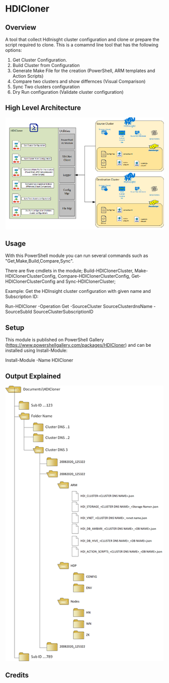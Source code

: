 # HDICloner

## Overview
A tool that collect HdInisght cluster configuration and clone or prepare the script required to clone. 
This is a comamnd line tool that has the following options: 
1. Get Cluster Configuration.
2. Build Cluster from Configuration
3. Generate Make File for the creation (PowerShell, ARM templates and Action Scripts)
4. Compare two clusters and show differnces (Visual Comparison) 
5. Sync Two clusters configuration 
6. Dry Run configuration (Validate cluster configuration)

## High Level Architecture
![Artifacts/HLA.png](/Artifacts/HLA.png)

## Usage
With this PowerShell module you can run several commands such as "Get,Make,Build,Compare,Sync".

There are five cmdlets in the module; Build-HDIClonerCluster, Make-HDIClonerClusterConfig, Compare-HDIClonerClusterConfig, Get-HDIClonerClusterConfig and Sync-HDIClonerCluster; 

Example: Get the HDInsight cluster configuration with given name and Subscription ID:

Run-HDICloner -Operation Get -SourceCluster SourceClusterdnsName -SourceSubId SourceClusterSubscriptionID     

## Setup
This module is published on PowerShell Gallery (https://www.powershellgallery.com/packages/HDICloner) and can be installed using Install-Module:

Install-Module -Name HDICloner

## Output Explained
![Artifacts/HLA.png](/Artifacts/Output.png)

## Credits

